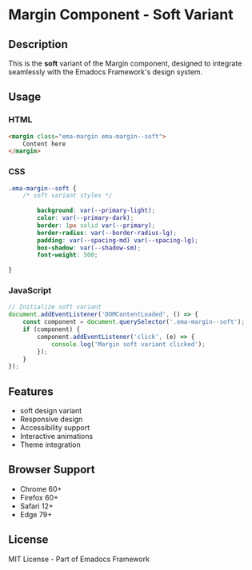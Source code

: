 # Margin Component - Soft Variant

## Description
This is the **soft** variant of the Margin component, designed to integrate seamlessly with the Emadocs Framework's design system.

## Usage

### HTML
```html
<margin class="ema-margin ema-margin--soft">
    Content here
</margin>
```

### CSS
```css
.ema-margin--soft {
    /* soft variant styles */
    
        background: var(--primary-light);
        color: var(--primary-dark);
        border: 1px solid var(--primary);
        border-radius: var(--border-radius-lg);
        padding: var(--spacing-md) var(--spacing-lg);
        box-shadow: var(--shadow-sm);
        font-weight: 500;
    
}
```

### JavaScript
```javascript
// Initialize soft variant
document.addEventListener('DOMContentLoaded', () => {
    const component = document.querySelector('.ema-margin--soft');
    if (component) {
        component.addEventListener('click', (e) => {
            console.log('Margin soft variant clicked');
        });
    }
});
```

## Features
- soft design variant
- Responsive design
- Accessibility support
- Interactive animations
- Theme integration

## Browser Support
- Chrome 60+
- Firefox 60+
- Safari 12+
- Edge 79+

## License
MIT License - Part of Emadocs Framework
